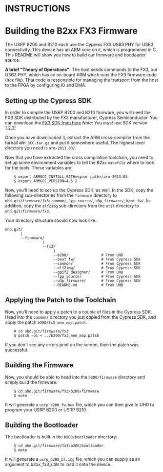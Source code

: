INSTRUCTIONS
================================

# Building the B2xx FX3 Firmware

The USRP B200 and B210 each use the Cypress FX3 USB3 PHY for USB3 connectivity.
This device has an ARM core on it, which is programmed in C. This README will
show you how to build our firmware and bootloader source.

**A brief "Theory of Operations":**
The host sends commands to the FX3, our USB3 PHY, which has an on-board ARM
which runs the FX3 firmware code (hex file). That code is responsible for
managing the transport from the host to the FPGA by configuring IO and DMA.

## Setting up the Cypress SDK

In order to compile the USRP B200 and B210 firmware, you will need the FX3 SDK
distributed by the FX3 manufacturer, Cypress Semiconductor. You can download the
[FX3 SDK from here](http://www.cypress.com/documentation/software-and-drivers/ez-usb-fx3-sdk-archives)
*Note*: You *must* use SDK version 1.2.3!

Once you have downloaded it, extract the ARM cross-compiler from the tarball
`ARM_GCC.tar.gz` and put it somewhere useful. The highest level directory you
need is `arm-2013.03/`.

Now that you have extracted the cross compilation toolchain, you need to set up
some environment variables to tell the B2xx `makefile` where to look for the
tools. These variables are:

```
    $ export ARMGCC_INSTALL_PATH=<your path>/arm-2013.03
    $ export ARMGCC_VERSION=4.5.2
```

Now, you'll need to set-up the Cypress SDK, as well. In the SDK, copy the
following sub-directories from the `firmware` directory to 
`uhd.git/firmware/fx3`: `common/`, `lpp_source/`, `u3p_firmware/`, `boot_fw/`.
In addition, copy the `elf2img` sub-directory from the `util` directory to
`uhd.git/firmware/fx3`.

Your directory structure should now look like:

```
uhd.git/
       |
       --firmware/
                 |
                 --fx3/
                      |
                      --b200/               # From UHD
                      --boot_fw/            # From Cypress SDK
                      --common/             # From Cypress SDK
                      --elf2img/            # From Cypress SDK
                      --gpif2_designer/     # From UHD
                      --lpp_source/         # From Cypress SDK
                      --u3p_firmware/       # From Cypress SDK
                      --README.md           # From UHD
```


## Applying the Patch to the Toolchain

Now, you'll need to apply a patch to a couple of files in the Cypress SDK. Head
into the `common/` directory you just copied from the Cypress SDK, and apply the
patch `b200/fx3_mem_map.patch`.

```
    # cd uhd.git/firmware/fx3
    $ patch -p1 < ../b200/fx3_mem_map.patch
```

If you don't see any errors print on the screen, then the patch was successful.

## Building the Firmware

Now, you should be able to head into the `b200/firmware` directory and simply
build the firmware:

```
    $ cd uhd.git/firmware/fx3/b200/firmware
    $ make
```

It will generate a `usrp_b200_fw.hex` file, which you can then give to UHD to
program your USRP B200 or USRP B210.

## Building the Bootloader

The bootloader is built in the `b200/bootloader` directory:

```
    $ cd uhd.git/firmware/fx3/b200/bootloader
    $ make
```

It will generate a `usrp_b200_bl.img` file, which you can supply as an argument
to b2xx_fx3_utils to load it onto the device.
